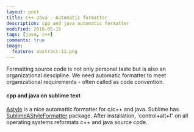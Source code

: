 ```yaml
---
layout: post
title: C++ Java - Automatic formatter  
description: cpp and java automatic formatter  
modified: 2016-05-15
tags: [java, c++]
comments: true
image:
  feature: abstract-11.png
---
```

Formatting source code is not only personal taste but is also an organizational descipline. 
We need automatic formatter to meet organizational requirements - often called as code convention.

#### cpp and java on sublime text

[Astyle](https://www.howtoinstall.co/en/ubuntu/trusty/astyle/) is a nice automattic formatter for c/c++ and java. Sublime has [SublimeAStyleFormatter](http://theo.im/SublimeAStyleFormatter/) package.
After installation, 'control+alt+f' on all operating systems reformats c++ and java source code.
